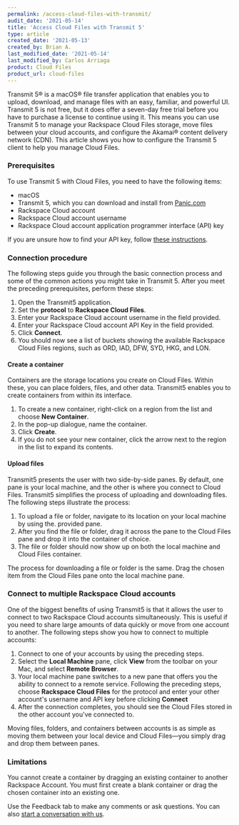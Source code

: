 ```yaml
---
permalink: /access-cloud-files-with-transmit/
audit_date: '2021-05-14'
title: 'Access Cloud Files with Transmit 5'
type: article
created_date: '2021-05-13'
created_by: Brian A.
last_modified_date: '2021-05-14'
last_modified_by: Carlos Arriaga
product: Cloud Files
product_url: cloud-files
---
```


Transmit 5&reg; is a macOS&reg; file transfer application that enables you to upload,
download, and manage files with an easy, familiar, and powerful UI. Transmit 5 is
not free, but it does offer a seven-day free trial before you have to purchase a
license to continue using it. This means you can use Transmit 5 to manage your
Rackspace Cloud Files storage, move files between your cloud accounts, and
configure the Akamai&reg; content delivery network (CDN). This article shows you
how to configure the Transmit 5 client to help you manage Cloud Files.

### Prerequisites


To use Transmit 5 with Cloud Files, you need to have the following items:

   - macOS
   - Transmit 5, which you can download and install from [Panic.com](https://panic.com/transmit/)
   - Rackspace Cloud account
   - Rackspace Cloud account username
   - Rackspace Cloud account application programmer interface (API) key
 
If you are unsure how to find your API key, follow
[these instructions](https://support.rackspace.com/how-to/view-and-reset-your-api-key).

### Connection procedure

The following steps guide you through the basic connection process and some of the common
actions you might take in Transmit 5. After you meet the preceding prerequisites, perform
these steps:

1. Open the Transmit5 application.
2. Set the **protocol** to **Rackspace Cloud Files**.
3. Enter your Rackspace Cloud account username in the field provided.
4. Enter your Rackspace Cloud account API Key in the field provided.
5. Click **Connect**.
6. You should now see a list of buckets showing the available Rackspace Cloud Files regions,
   such as ORD, IAD, DFW, SYD, HKG, and LON.

#### Create a container

Containers are the storage locations you create on Cloud Files. Within these, you can place
folders, files, and other data. Transmit5 enables you to create containers from within its
interface.

1. To create a new container, right-click on a region from the list and choose
   **New Container**. 
2. In the pop-up dialogue, name the container.
3. Click **Create**.
4. If you do not see your new container, click the arrow next to the region in
   the list to expand its contents.

#### Upload files

Transmit5 presents the user with two side-by-side panes. By default, one pane is your
local machine, and the other is where you connect to Cloud Files. Transmit5 simplifies
the process of uploading and downloading files. The following steps illustrate the process:

1. To upload a file or folder, navigate to its location on your local machine by using the. 
   provided pane.
2. After you find the file or folder, drag it across the pane to the Cloud Files pane and
   drop it into the container of choice.
3. The file or folder should now show up on both the local machine and Cloud Files container.

The process for downloading a file or folder is the same. Drag the chosen item from the Cloud
Files pane onto the local machine pane.

### Connect to multiple Rackspace Cloud accounts

One of the biggest benefits of using Transmit5 is that it allows the user to connect to two
Rackspace Cloud accounts simultaneously. This is useful if you need to share large amounts
of data quickly or move from one account to another. The following steps show you how to
connect to multiple accounts:

1. Connect to one of your accounts by using the preceding steps.
2. Select the **Local Machine** pane, click **View** from the toolbar on your Mac, and select
   **Remote Browser**.
3. Your local machine pane switches to a new pane that offers you the ability to connect to
   a remote service. Following the preceding steps, choose **Rackspace Cloud Files** for the
   protocol and enter your other account's username and API key before clicking **Connect**
4. After the connection completes, you should see the Cloud Files stored in the other account
   you've connected to.

Moving files, folders, and containers between accounts is as simple as moving them between
your local device and Cloud Files&mdash;you simply drag and drop them between panes.

### Limitations

You cannot create a container by dragging an existing container to another Rackspace Account.
You must first create a blank container or drag the chosen container into an existing one.

Use the Feedback tab to make any comments or ask questions. You can also [start a conversation with us](https://www.rackspace.com/contact).